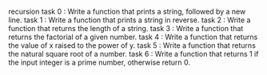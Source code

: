 recursion
task 0 : Write a function that prints a string, followed by a new line.
task 1 : Write a function that prints a string in reverse.
task 2 : Write a function that returns the length of a string.
task 3 : Write a function that returns the factorial of a given number.
task 4 : Write a function that returns the value of x raised to the power of y.
task 5 : Write a function that returns the natural square root of a number.
task 6 : Write a function that returns 1 if the input integer is a prime number, otherwise return 0.
